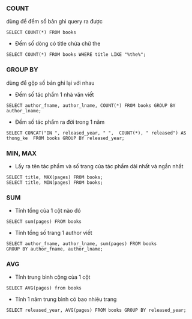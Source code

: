 ### COUNT
dùng để đếm số bản ghi query ra được
```
SELECT COUNT(*) FROM books
```
- Đếm số dòng có title chứa chữ the
```
SELECT COUNT(*) FROM books WHERE title LIKE "%the%";
```

### GROUP BY
dùng để gộp số bản ghi lại với nhau
- Đếm số tác phẩm 1 nhà văn viết
```
SELECT author_fname, author_lname, COUNT(*) FROM books GROUP BY author_lname;
```
- Đếm số tác phẩm ra đời trong 1 năm
```
SELECT CONCAT("IN ", released_year, " ",  COUNT(*), " released") AS thong_ke  FROM books GROUP BY released_year;
```

### MIN, MAX
- Lấy ra tên tác phẩm và số trang của tác phẩm dài nhất và ngắn nhất
```
SELECT title, MAX(pages) FROM books;
SELECT title, MIN(pages) FROM books;
```

### SUM
- Tính tổng của 1 cột nào đó
```
SELECT sum(pages) FROM books
```
- Tính tổng số trang 1 author viết
```
SELECT author_fname, author_lname, sum(pages) FROM books 
GROUP BY author_fname, author_lname;
```

### AVG
- Tính trung bình cộng của 1 cột
```
SELECT AVG(pages) from books
```
- Tính 1 năm trung bình có bao nhiêu trang
```
SELECT released_year, AVG(pages) FROM books GROUP BY released_year;
```
